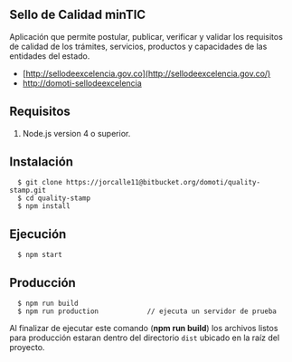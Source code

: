 ## Sello de Calidad minTIC
Aplicación que permite postular, publicar, verificar y validar los requisitos de calidad de los trámites, servicios, productos y capacidades de las entidades del estado.

* [http://sellodeexcelencia.gov.co](http://sellodeexcelencia.gov.co/)
* [http://domoti-sellodeexcelencia](http://domoti-sellodeexcelencia.appspot.com)

## Requisitos
  1. Node.js version 4 o superior.


## Instalación
```shell
  $ git clone https://jorcalle11@bitbucket.org/domoti/quality-stamp.git
  $ cd quality-stamp
  $ npm install
```
## Ejecución
```shell
  $ npm start
```

## Producción
```shell
  $ npm run build
  $ npm run production            // ejecuta un servidor de prueba
```
Al finalizar de ejecutar este comando (**npm run build**) los archivos listos para producción estaran dentro del directorio ```dist``` ubicado en la raíz del proyecto.
